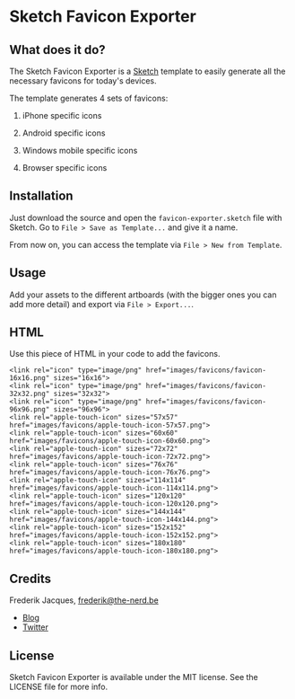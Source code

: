 # Sketch Favicon Exporter

## What does it do?
The Sketch Favicon Exporter is a [Sketch](https://www.sketchapp.com) template to easily generate all the necessary favicons for today's devices.

The template generates 4 sets of favicons:

1. iPhone specific icons

2. Android specific icons

3. Windows mobile specific icons

4. Browser specific icons


## Installation
Just download the source and open the `favicon-exporter.sketch` file with Sketch. Go to `File > Save as Template...` and give it a name.

From now on, you can access the template via `File > New from Template`.

## Usage
Add your assets to the different artboards (with the bigger ones you can add more detail) and export via `File > Export...`.

## HTML
Use this piece of HTML in your code to add the favicons.

```
<link rel="icon" type="image/png" href="images/favicons/favicon-16x16.png" sizes="16x16">
<link rel="icon" type="image/png" href="images/favicons/favicon-32x32.png" sizes="32x32">
<link rel="icon" type="image/png" href="images/favicons/favicon-96x96.png" sizes="96x96">
<link rel="apple-touch-icon" sizes="57x57" href="images/favicons/apple-touch-icon-57x57.png">
<link rel="apple-touch-icon" sizes="60x60" href="images/favicons/apple-touch-icon-60x60.png">
<link rel="apple-touch-icon" sizes="72x72" href="images/favicons/apple-touch-icon-72x72.png">
<link rel="apple-touch-icon" sizes="76x76" href="images/favicons/apple-touch-icon-76x76.png">
<link rel="apple-touch-icon" sizes="114x114" href="images/favicons/apple-touch-icon-114x114.png">
<link rel="apple-touch-icon" sizes="120x120" href="images/favicons/apple-touch-icon-120x120.png">
<link rel="apple-touch-icon" sizes="144x144" href="images/favicons/apple-touch-icon-144x144.png">
<link rel="apple-touch-icon" sizes="152x152" href="images/favicons/apple-touch-icon-152x152.png">
<link rel="apple-touch-icon" sizes="180x180" href="images/favicons/apple-touch-icon-180x180.png">
```

## Credits
Frederik Jacques, frederik@the-nerd.be

* [Blog](http://www.the-nerd.be/blog)
* [Twitter](http://www.twitter.com/thenerd_be)

## License

Sketch Favicon Exporter is available under the MIT license. See the LICENSE file for more info.
